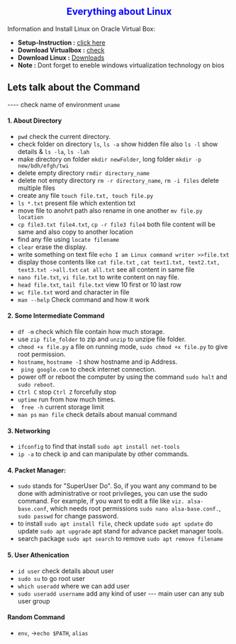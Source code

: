 <h2 style="color:blue;text-align:center;">Everything about Linux</h2>

Information and Install Linux on Oracle Virtual Box:
- **Setup-Instruction :** <a href="https://www.youtube.com/watch?v=v1JVqd8M3Yc">click here</a>
- **Download Virtualbox :** <a href="https://www.virtualbox.org/wiki/Downloads">check</a>
- **Download Linux :** <a href="https://ubuntu.com/download/desktop">Downloads</a>
- **Note :** Dont forget to eneble windows virtualization technology on bios

## Lets talk about the Command 
---- check name of environment `uname`

#### 1. About Directory
- `pwd` check the current directory.
- check folder on directory `ls`, `ls -a` show hidden file also `ls -l` show details & `ls -la`, `ls -lah`
- make directory on folder `mkdir newFolder`, long folder `mkdir -p new/bdh/efgh/twi`
- delete empty directory `rmdir directory_name`
- delete not empty directory `rm -r directory_name`, `rm -i files` delete multiple files
- create any file `touch file.txt, touch file.py`
- `ls *.txt` present file which extention txt
- move file to anohrt path also rename in one another `mv file.py location`
- `cp file3.txt file4.txt`, `cp -r file3 file4` both file content will be same and also copy to another location
- find any file using `locate filename`
- `clear`  erase the display.
- write something on text file `echo I am Linux command writer >>file.txt`
- display those contents like `cat file.txt` , `cat text1.txt, text2.txt, text3.txt ->all.txt` `cat all.txt` see all content in same file
- `nano file.txt`, `vi file.txt` to write content on nay file.
- `head file.txt`, `tail file.txt` view 10 first or 10 last row
- `wc file.txt` word and character in file
- `man --help` Check command and how it work

#### 2. Some Intermediate Command
- `df -m` check which file contain how much storage.
- use `zip file_folder` to zip and `unzip` to unzipe file folder.
- `chmod +x file.py` a file on running mode, `sudo chmod +x file.py` to give root permission.
- `hostname`, `hostname -I` show hostname and ip Address.
- ` ping google.com` to check internet connection.
- power off or reboot the computer by using the command `sudo halt` and `sudo reboot`.
- `Ctrl C` stop `Ctrl Z` forcefully stop
- `uptime` run from how much times.
- ` free -h` current storage limit
- `man ps` `man file` check details about manual command

#### 3. Networking
- `ifconfig` to find that install `sudo apt install net-tools`
- `ip -a` to check ip and can manipulate by other commands.

#### 4. Packet Manager: 
- `sudo` stands for "SuperUser Do". So, if you want any command to be done with administrative or root privileges, you can use the sudo command. For example, if you want to edit a file like `viz. alsa-base.conf`, which needs root permissions `sudo nano alsa-base.conf.`, `sudo passwd` for change password.
- to install `sudo apt install file`, check update `sudo apt update` do update `sudo apt upgrade` apt stand for advance packet manager tools.
- search package `sudo apt search` to remove `sudo apt remove filename`

#### 5. User Athenication
- `id user` check details about user
- `sudo su` to go root user
- `which useradd` where we can add user
- `sudo useradd username` add any kind of user  --- main user can any sub user group

#### Random Command 
- `env`, ->`echo $PATH`, `alias`

